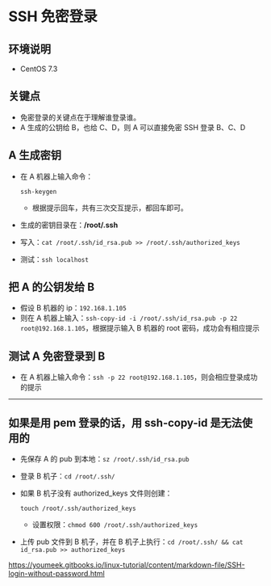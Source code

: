# SSH 免密登录

## 环境说明

- CentOS 7.3

## 关键点

- 免密登录的关键点在于理解谁登录谁。
- A 生成的公钥给 B，也给 C、D，则 A 可以直接免密 SSH 登录 B、C、D

## A 生成密钥

- 在 A 机器上输入命令：

  ```
  ssh-keygen
  ```

  - 根据提示回车，共有三次交互提示，都回车即可。

- 生成的密钥目录在：**/root/.ssh**

- 写入：`cat /root/.ssh/id_rsa.pub >> /root/.ssh/authorized_keys`

- 测试：`ssh localhost`

## 把 A 的公钥发给 B

- 假设 B 机器的 ip：`192.168.1.105`
- 则在 A 机器上输入：`ssh-copy-id -i /root/.ssh/id_rsa.pub -p 22 root@192.168.1.105`，根据提示输入 B 机器的 root 密码，成功会有相应提示

## 测试 A 免密登录到 B

- 在 A 机器上输入命令：`ssh -p 22 root@192.168.1.105`，则会相应登录成功的提示

------

## 如果是用 pem 登录的话，用 ssh-copy-id 是无法使用的

- 先保存 A 的 pub 到本地：`sz /root/.ssh/id_rsa.pub`

- 登录 B 机子：`cd /root/.ssh/`

- 如果 B 机子没有 authorized_keys 文件则创建：

  ```
  touch /root/.ssh/authorized_keys
  ```

  - 设置权限：`chmod 600 /root/.ssh/authorized_keys`

- 上传 pub 文件到 B 机子，并在 B 机子上执行：`cd /root/.ssh/ && cat id_rsa.pub >> authorized_keys`





https://youmeek.gitbooks.io/linux-tutorial/content/markdown-file/SSH-login-without-password.html